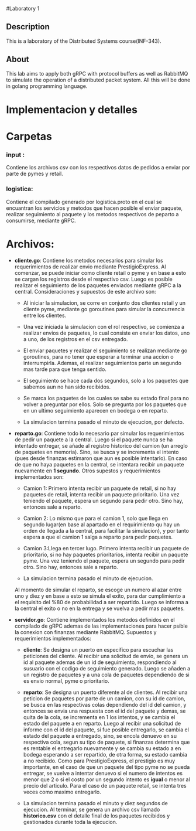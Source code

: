 #Laboratory 1

## Description
This is a laboratory of the Distributed Systems course(INF-343).

## About

 This lab aims to apply both gRPC with protocol buffers as well as RabbitMQ to simulate the operation of a distributed packet system. All this will be done in golang programming language.
 
 
# Implementacion y detalles



# Carpetas
### input :
Contiene los archivos csv con los respectivos datos de pedidos a enviar por parte de pymes y retail.

### logistica:
Contiene el compilado generado por logistica.proto en el cual se encuantran los servicios y metodos que hacen posible el enviar paquete,  realizar seguimiento al paquete y los metodos respectivos de peparto a consumirse, mediante gRPC.

# Archivos:

- **cliente.go**: Contiene los metodos necesarios para simular los requerimientos de realizar envio mediante  PrestigioExpress. Al comenzar, se puede iniciar como cliente retail o pyme y en base a esto se cargan los registros desde el respectivo csv. Luego es posible realizar el seguimiento de los paquetes enviados mediante gRPC a la central. Consideraciones  y supuestos de este archivo son:

  - Al iniciar la simulacion, se corre en conjunto dos clientes retail y un cliente pyme, mediante go goroutines para simular la concurrencia entre los clientes.

  - Una vez iniciada la simulacion con el rol respectivo, se comienza a realizar envios de paquetes, lo cual consiste en enviar los datos, uno a uno, de los registros en el csv entregado.

  - El enviar paquetes y realizar el seguimiento se realizan mediante go goroutines, para no tener que esperar a terminar una accion o interrumpirla. Ademas, el realizar seguimientos parte un segundo mas tarde para que tenga sentido.

  - El seguimiento se hace cada dos segundos, solo a los paquetes que sabemos aun no han sido recibidos.

  - Se marca los paquetes de los cuales se sabe su estado final para no volver a preguntar por ellos. Solo se pregunta por los paquetes que en un ultimo seguimiento aparecen en bodega o en reparto.

  - La simulacion termina pasado el minuto de ejecucion, por defecto.


- **reparto.go**: Contiene todo lo necesario par simular los requerimientos de pedir un paquete a la central. Luego si el paquete nunca se ha intentado entregar, se añade al registro historico del camion (un arreglo de paquetes en memoria). Sino, se busca y se incrementa el intento (pues desde finanzas estimaron que aun es posible intentarlo). En caso de que no haya paquetes en la central, se intentara recibir un paquete nuevamente en **1 segundo**. Otros supestos y requerimientos implementados son:

    - Camion 1: Primero intenta recibir un paquete de retail, si no hay paquetes de retail, intenta recibir un paquete prioritario. Una vez teniendo el paquete, espera un segundo para pedir otro. Sino hay, entonces sale a reparto.

    - Camion 2: Lo mismo que para el camion 1, solo que llega en segundo lugar(en base al apartado en el requirimiento qu hay un orden de llegada a la central, para facilitar la simulacion), y por tanto espera a que el camion 1 salga a reparto para pedir paquetes.

    - Camion 3:Llega en tercer lugo. Primero intenta recibir un paquete de prioritario, si no hay paquetes prioritarios, intenta recibir un paquete pyme. Una vez teniendo el paquete, espera un segundo para pedir otro. Sino hay, entonces sale a reparto.

    - La simulacion termina pasado el minuto de ejecucion.

  Al momento de simular el reparto, se escoge un numero al azar entre uno y diez y en base a esto se simula el exito, para dar cumplimiento a el requisito del %80 de probabilidad a ser repartido. Luego se informa a la central el exito o no en la entrega y se vuelva a pedir mas paquetes.


- **servidor.go**: Contiene implementados los metodos definidos en el compilado de gRPC ademas de las implementaciones para hacer psible la conexion con finanzas mediante RabbitMQ. Supuestos y requerimientos implementados:

  - **cliente**: Se designa un puerto en especifico para escuchar las peticiones del cliente. Al recibir una solicitud de envio, se genera un id al paquete ademas de un id de seguimiento, respondiendo al susuario con el codigo de seguimiento generado. Luego se añaden a un registro de paquetes y a una cola de paquetes dependiendo de si es envio normal, pyme o prioritario. 

  - **reparto**: Se designa un puerto diferente al de clientes. Al recibir una peticion de paquetes por parte de un camion, con su id de camion, se busca en las respectivas colas dependiendo del id del camion, y entonces se envia una respuesta con el id del paquete y demas, se quita de la cola, se incrementa en 1 los intentos, y se cambia el estado del paquete a en reparto. Luego al recibir una solicitud de informe con el id del paquete, si fue posible entregarlo, se cambia el estado del paquete a entregado, sino, se encola denuevo en su respectiva cola, segun su tipo de paquete, si finanzas determina que es rentable el entregarlo nuevamente y se cambia su estado a en bodega esperando a ser repartido,  de otra forma, su estado cambia a no recibido. Como para PrestigioExpress, el prestigio es muy importante, en el caso de que un paquete del tipo pyme no se pueda entregar, se vuelve a intentar denuevo si el numero de intentos es menor que 2 o si el costo por un segundo intento es **igual** o menor al precio del articulo. Para el caso de un paquete retail, se intenta tres veces como maximo entregarlo.


  - La simulacion termina pasado el minuto y diez segundos de ejecucion. Al terminar, se genera un archivo csv llamado **historico.csv** con el detalle final de los paquetes recibidos y gestionados durante toda la ejecucion.


